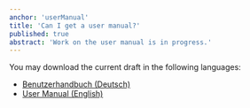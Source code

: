 ```yaml
---
anchor: 'userManual'
title: 'Can I get a user manual?'
published: true
abstract: 'Work on the user manual is in progress.'
---
```

You may download the current draft in the following languages:

* <a href="/resources/Cryptomator Benutzerhandbuch.pdf">Benutzerhandbuch (Deutsch)</a>
* <a href="/resources/Cryptomator User Manual.pdf">User Manual (English)</a>
